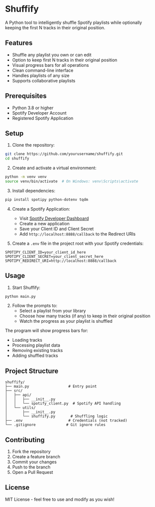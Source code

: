 # Shuffify

A Python tool to intelligently shuffle Spotify playlists while optionally keeping the first N tracks in their original position.

## Features
- Shuffle any playlist you own or can edit
- Option to keep first N tracks in their original position
- Visual progress bars for all operations
- Clean command-line interface
- Handles playlists of any size
- Supports collaborative playlists

## Prerequisites
- Python 3.8 or higher
- Spotify Developer Account
- Registered Spotify Application

## Setup

1. Clone the repository:
```bash
git clone https://github.com/yourusername/shuffify.git
cd shuffify
```

2. Create and activate a virtual environment:
```bash
python -m venv venv
source venv/bin/activate  # On Windows: venv\Scripts\activate
```

3. Install dependencies:
```bash
pip install spotipy python-dotenv tqdm
```

4. Create a Spotify Application:
   - Visit [Spotify Developer Dashboard](https://developer.spotify.com/dashboard)
   - Create a new application
   - Save your Client ID and Client Secret
   - Add `http://localhost:8888/callback` to the Redirect URIs

5. Create a `.env` file in the project root with your Spotify credentials:
```
SPOTIPY_CLIENT_ID=your_client_id_here
SPOTIPY_CLIENT_SECRET=your_client_secret_here
SPOTIPY_REDIRECT_URI=http://localhost:8888/callback
```

## Usage

1. Start Shuffify:
```bash
python main.py
```

2. Follow the prompts to:
   - Select a playlist from your library
   - Choose how many tracks (if any) to keep in their original position
   - Watch the progress as your playlist is shuffled

The program will show progress bars for:
- Loading tracks
- Processing playlist data
- Removing existing tracks
- Adding shuffled tracks

## Project Structure
```
shuffify/
├── main.py                  # Entry point
├── src/
│   ├── api/
│   │   ├── __init__.py
│   │   └── spotify_client.py  # Spotify API handling
│   └── utils/
│       ├── __init__.py
│       └── shuffify.py       # Shuffling logic
├── .env                     # Credentials (not tracked)
└── .gitignore              # Git ignore rules
```

## Contributing

1. Fork the repository
2. Create a feature branch
3. Commit your changes
4. Push to the branch
5. Open a Pull Request

## License

MIT License - feel free to use and modify as you wish! 